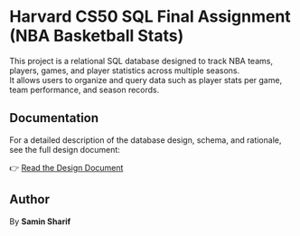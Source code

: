 # Harvard CS50 SQL Final Assignment (NBA Basketball Stats)

This project is a relational SQL database designed to track NBA teams, players, games, and player statistics across multiple seasons.  
It allows users to organize and query data such as player stats per game, team performance, and season records.

## Documentation

For a detailed description of the database design, schema, and rationale, see the full design document:

👉 [Read the Design Document](DESIGN.md)

## Author

By **Samin Sharif**
